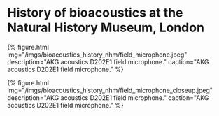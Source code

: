 # History of bioacoustics at the Natural History Museum, London

{% figure.html img="/imgs/bioacoustics_history_nhm/field_microphone.jpeg"
  description="AKG acoustics D202E1 field microphone."
  caption="AKG acoustics D202E1 field microphone." %}

  {% figure.html img="/imgs/bioacoustics_history_nhm/field_microphone_closeup.jpeg"
  description="AKG acoustics D202E1 field microphone."
  caption="AKG acoustics D202E1 field microphone." %}
  